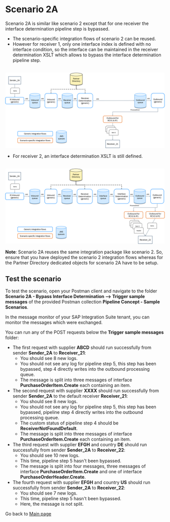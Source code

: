 # Scenario 2A

Scenario 2A is similar like scenario 2 except that for one receiver the interface determination pipeline step is bypassed.
- The scenario-specific integration flows of scenario 2 can be reused.
- However for receiver 1, only one interface index is defined with no interface condition, so the interface can be maintained in the receiver determination XSLT which allows to bypass the interface determination pipeline step.

<br>![](/images/Scenario_2A_Receiver21.png)

- For receiver 2, an interface determination XSLT is still defined.

<br>![](/images/Scenario_2A_Receiver22.png)

**Note**: Scenario 2A reuses the same integration package like scenario 2. So, ensure that you have deployed the scenario 2 integration flows
whereas for the Partner Directory dedicated objects for scenario 2A have to be setup.

## Test the scenario
To test the scenario, open your Postman client and navigate to the folder **Scenario 2A - Bypass Interface Determination --> Trigger sample messages** of the provided Postman collection **Pipeline Concept - Sample Scenarios**.

In the message monitor of your SAP Integration Suite tenant, you can monitor the messages which were exchanged.

You can run any of the POST requests below the **Trigger sample messages** folder:
- The first request with supplier **ABCD** should run successfully from sender **Sender_2A** to **Receiver_21**:
  - You should see 8 new logs.
  - You should not see any log for pipeline step 5, this step has been bypassed, step 4 directly writes into the outbound processing queue.
  - The message is split into three messages of interface **PurchaseOrderItem.Create** each containing an item.
- The second request with supplier **XXXX** should run successfully from sender **Sender_2A** to the default receiver **Receiver_21**:
  - You should see 8 new logs.
  - You should not see any log for pipeline step 5, this step has been bypassed, pipeline step 4 directly writes into the outbound processing queue.
  - The custom status of pipeline step 4 should be **ReceiverNotFoundDefault**.
  - The message is split into three messages of interface **PurchaseOrderItem.Create** each containing an item.
- The third request with supplier **EFGH** and country **DE** should run successfully from sender **Sender_2A** to **Receiver_22**:
  - You should see 10 new logs.
  - This time, pipeline step 5 hasn't been bypassed.
  - The message is split into four messages, three messages of interface **PurchaseOrderItem.Create** and one of interface **PurchaseOrderHeader.Create**.
- The fourth request with supplier **EFGH** and country **US** should run successfully from sender **Sender_2A** to **Receiver_22**:
  - You should see 7 new logs.
  - This time, pipeline step 5 hasn't been bypassed.
  - Here, the message is not split.

Go back to [Main page](../../README.md)
